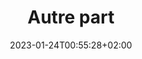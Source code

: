---
title: "Autre part"
date: 2023-01-24T00:55:28+02:00
draft: false
layout: else
searchFilter: else
tags: ['elsewhere', 'projects', 'media', 'lectures']
topics: 
    topic1:
        theme: projects
        ref: autre-part-projets-qmf31j04o5y4g8qu
    topic2:
        theme: lectures
        ref: autre-part-lectures-bmzv6lzfd98762zw
    topic3:
        theme: media
        ref: autre-part-media-wf6ra7bs3b4nd1gr
notEverything: true
notListed: true
---
